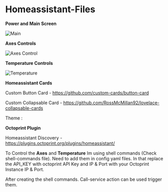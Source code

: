 # Homeassistant-Files


**Power and Main Screen**

![Main](https://user-images.githubusercontent.com/15265803/150678709-3b72f2c4-2636-45b1-af10-391b4b32ba9c.jpg)


**Axes Controls**

![Axes Control](https://user-images.githubusercontent.com/15265803/150678873-0cb426de-4faa-4bf3-bec4-975291ebdfa0.jpg)


**Temperature Controls**

![Temperature](https://user-images.githubusercontent.com/15265803/150678879-574dca58-c563-45bc-90ad-e5f923e83bde.jpg)


**Homeassistant Cards**

Custom Button Card - https://github.com/custom-cards/button-card

Custom Collapsable Card - https://github.com/RossMcMillan92/lovelace-collapsable-cards

Theme : 

**Octoprint Plugin**

Homeassistant Discovery - https://plugins.octoprint.org/plugins/homeassistant/

To Control the **Axes** and **Temperature** Im using shell commands (Check shell-commands file). Need to add them in config yaml files. 
In that replace the API_KEY with octoprint API Key and IP & Port with your Octoprint Instance IP & Port.

After creating the shell commands. Call-service action can be used trigger them.




